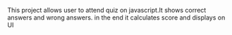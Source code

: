 This project allows user to attend quiz on javascript.It shows correct answers and wrong answers.
in the end it calculates score and displays on UI
